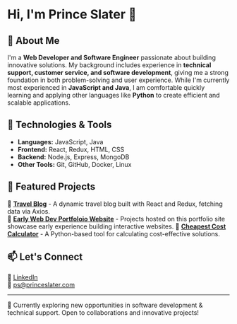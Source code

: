 # Hi, I'm Prince Slater 👋  

## 🚀 About Me  
I'm a **Web Developer and Software Engineer** passionate about building innovative solutions. My background includes experience in **technical support, customer service, and software development**, giving me a strong foundation in both problem-solving and user experience. While I'm currently most experienced in **JavaScript and Java**, I am comfortable quickly learning and applying other languages like **Python** to create efficient and scalable applications.

## 🔧 Technologies & Tools  
- **Languages:** JavaScript, Java 
- **Frontend:** React, Redux, HTML, CSS  
- **Backend:** Node.js, Express, MongoDB  
- **Other Tools:** Git, GitHub, Docker, Linux  

## 📌 Featured Projects  
🔹 **[Travel Blog](https://github.com/everythinginmoderation2/travelblog)** - A dynamic travel blog built with React and Redux, fetching data via Axios.  
🔹 **[Early Web Dev Portfoloio Website]([https://princeslater.com/](https://intro-to-ps.netlify.app/))** - Projects hosted on this portfolio site showcase early experience building interactive websites.
🔹 **[Cheapest Cost Calculator](https://github.com/everythinginmoderation2/Cheapest-Cost-Calculator)** - A Python-based tool for calculating cost-effective solutions.  

## 📫 Let's Connect  
🔗 [LinkedIn](https://www.linkedin.com/in/princeslater/)  
📧 ps@princeslater.com  

---

🌱 Currently exploring new opportunities in software development & technical support. Open to collaborations and innovative projects!

